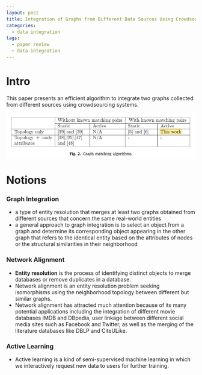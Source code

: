 ```yaml
---
layout: post
title: Integration of Graphs from Different Data Sources Using Crowdsourcing
categories:  
  - data integration
tags:
  - paper review
  - data integration
---
```


# Intro
This paper presents an efficient algorithm to integrate two graphs collected from different sources using crowdsourcing systems.

<!--more-->

![fig2](/assets/fig/2021-07-15-integration-of-graphs/fig2.jpg)

# Notions

### Graph Integration
- a type of entity resolution that merges at least two graphs obtained from different sources that concern the same real-world entities
- a general approach to graph integration is to select an object from a graph and determine its corresponding object appearing in the other graph that refers to the identical entity based on the attributes of nodes or the structural similarities in their neighborhood

### Network Alignment
- **Entity resolution** is the process of identifying distinct objects to merge databases or remove duplicates in a database.
- Network alignment is an entity resolution problem seeking isomorphisms using the neighborhood topology between different but similar graphs.
- Network alignment has attracted much attention because of its many potential applications including the integration of different movie databases IMDB and DBpedia, user linkage between different social media sites such as Facebook and Twitter, as well as the merging of the literature databases like DBLP and CiteULike.

### Active Learning
- Active learning is a kind of semi-supervised machine learning in which we interactively request new data to users for further training.



